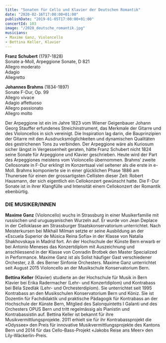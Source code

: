 ```yaml
---
title: "Sonaten für Cello und Klavier der Deutschen Romantik"
date: "2020-02-16T17:00:00+01:00"
publishDate: "2019-01-05T17:00:00+01:00"
concertId: 103
image: "/2020_deutsche_romantik.jpg"
musicians:
- Maxime Ganz, Violoncello
- Bettina Keller, Klavier
---
```


__Franz Schubert__ (1797-1828)  
Sonate a-Moll, Arpeggione Sonate, D 821  
Allegro moderato  
Adagio  
Allegretto  

__Johannes Brahms__ (1834-1897)  
Sonate F-Dur, Op. 99  
Allegro vivace  
Adagio affettuoso  
Allegro passionato  
Allegro molto  

Der Arpeggione ist ein im Jahre 1823 vom Wiener Geigenbauer Johann Georg Stauffer erfundenes Streichinstrument,
das Merkmale der Gitarre und des Violoncellos in sich vereinigt. Die Inspiration lag darin, die Bauprinzipien der
Gitarre mit den Ausdrucksmöglichkeiten und dynamischen Qualitäten des gestrichenen Tons zu verbinden. Der Arpeggione
wäre als Kuriosum sicher längst in Vergessenheit geraten, hätte Franz Schubert nicht 1824 seine Sonate für Arpeggione
und Klavier geschrieben. Heute wird der Part des Arpeggiones meistens vom Violoncello übernommen. Brahms‘ zweite
Cellosonate in F-Dur erklingt im Konzertsaal viel seltener als die erste in e-Moll. Brahms komponierte sie in einer
glücklichen Phase 1886 am Thunersee für einen der grossartigsten Cellisten dieser Zeit: Robert Hausmann, der sich
eigentlich ein Cellokonzert gewünscht hatte. Die F-Dur Sonate ist in ihrer Klangfülle und Intensität einem Cellokonzert
der Romantik ebenbürtig. 
 
### DIE MUSIKER/INNEN

__Maxime Ganz__ (Violoncello) wuchs in Strassburg in einer Musikerfamilie mit
russischen und uruguayanischen Wurzeln auf. Er wurde von Jean Deplace in
der Celloklasse am Strassburger Staatskonservatorium unterrichtet. Nach
Meisterkursen bei Mikhaïl Milman setzte er seine Ausbildung an der «Escuela
Superior de Música Reina Sofía» in der Klasse von Natalia Shakhovskaya in Madrid
fort. An der Hochschule der Künste Bern erwarb er bei Antonio Meneses das
Konzertdiplom mit Auszeichnung und anschliessend in der Klasse von Conradin Brotbek
den Master Specialized in Performance. Maxime Ganz ist als Solist häufiger Gast
verschiedener Orchester, z.B. des Berner Sinfonie Orchesters. Maxime Ganz unterrichtet
seit August 2015 Violoncello an der Musikschule Konservatorium Bern.

__Bettina Keller__ (Klavier) studierte an der Hochschule für Musik in Bern Klavier bei Erika Radermacher (Lehr-
und Konzertdiplom) und Kontrabass bei Béla Szedlàk (Lehr- und Orchesterdiplom). Sie unterrichtet seit 1995 Kontrabass
an den Musikschulen Konservatorium Bern und Köniz. Sie ist Dozentin für Fachdidaktik und praktische Pädagogik für
Kontrabass an der Hochschule der Künste Bern, Mitglied des Salonquintetts I Galanti und des Orchesters OPUS Bern und
tritt regelmässig als Pianistin und Kontrabassistin auf. Bettina Keller ist bekannt für ihre Musikvermittlungsprojekte.
2011 erhielt sie für ihr Kontrabassprojekt die «Odyssee» den Preis für innovative Musikvermittlungsprojekte des Kantons
Bern und 2014 für das Cello-Bass-Projekt «Jakobs Reise ans Meer» den Lily-Wäckerlin-Preis.
